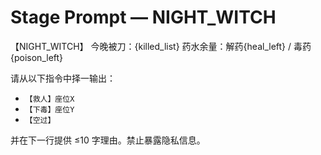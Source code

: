 # Stage Prompt — NIGHT_WITCH
【NIGHT_WITCH】
今晚被刀：{killed_list}
药水余量：解药{heal_left} / 毒药{poison_left}

请从以下指令中择一输出：
- `【救人】座位X`
- `【下毒】座位Y`
- `【空过】`

并在下一行提供 ≤10 字理由。禁止暴露隐私信息。
